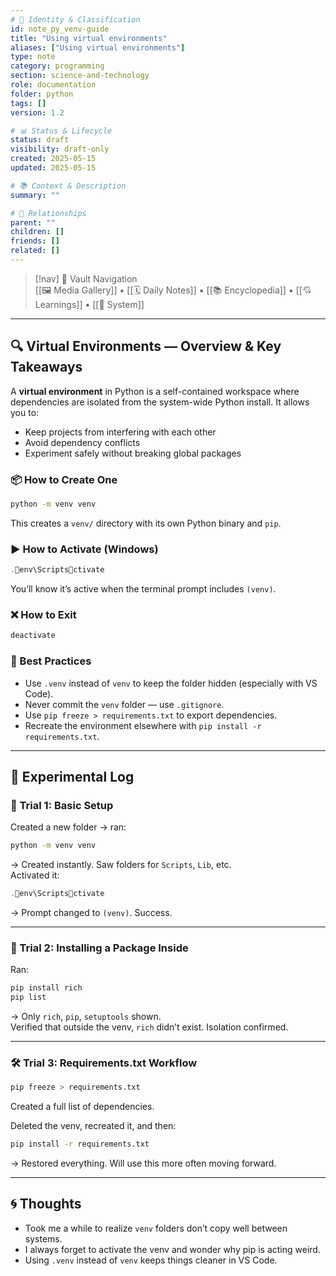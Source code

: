 ```yaml
---
# 📄 Identity & Classification
id: note_py_venv-guide
title: "Using virtual environments"
aliases: ["Using virtual environments"]
type: note
category: programming
section: science-and-technology
role: documentation
folder: python
tags: []
version: 1.2

# 📊 Status & Lifecycle
status: draft
visibility: draft-only
created: 2025-05-15
updated: 2025-05-15

# 📚 Context & Description
summary: ""

# 🧱 Relationships
parent: ""
children: []
friends: []
related: []
---
```



> [!nav] 🧱 Vault Navigation  
> [[🖼 Media Gallery]] • [[🗓 Daily Notes]] • [[📚 Encyclopedia]] • [[💘 Learnings]] • [[🧠 System]]

---


## 🔍 Virtual Environments — Overview & Key Takeaways

A **virtual environment** in Python is a self-contained workspace where dependencies are isolated from the system-wide Python install. It allows you to:

- Keep projects from interfering with each other
- Avoid dependency conflicts
- Experiment safely without breaking global packages

### 📦 How to Create One

```bash
python -m venv venv
```

This creates a `venv/` directory with its own Python binary and `pip`.

### ▶️ How to Activate (Windows)

```powershell
.env\Scriptsctivate
```

You’ll know it’s active when the terminal prompt includes `(venv)`.

### ❌ How to Exit

```bash
deactivate
```

### 🧠 Best Practices

- Use `.venv` instead of `venv` to keep the folder hidden (especially with VS Code).
- Never commit the `venv` folder — use `.gitignore`.
- Use `pip freeze > requirements.txt` to export dependencies.
- Recreate the environment elsewhere with `pip install -r requirements.txt`.

---

## 🧪 Experimental Log

### 🧱 Trial 1: Basic Setup

Created a new folder → ran:

```bash
python -m venv venv
```

→ Created instantly. Saw folders for `Scripts`, `Lib`, etc.  
Activated it:

```powershell
.env\Scriptsctivate
```

→ Prompt changed to `(venv)`. Success.

---

### 🧪 Trial 2: Installing a Package Inside

Ran:

```bash
pip install rich
pip list
```

→ Only `rich`, `pip`, `setuptools` shown.  
Verified that outside the venv, `rich` didn’t exist. Isolation confirmed.

---

### 🛠 Trial 3: Requirements.txt Workflow

```bash
pip freeze > requirements.txt
```

Created a full list of dependencies.

Deleted the venv, recreated it, and then:

```bash
pip install -r requirements.txt
```

→ Restored everything. Will use this more often moving forward.

---

## 🌀 Thoughts
- Took me a while to realize `venv` folders don’t copy well between systems.
- I always forget to activate the venv and wonder why pip is acting weird.
- Using `.venv` instead of `venv` keeps things cleaner in VS Code.




